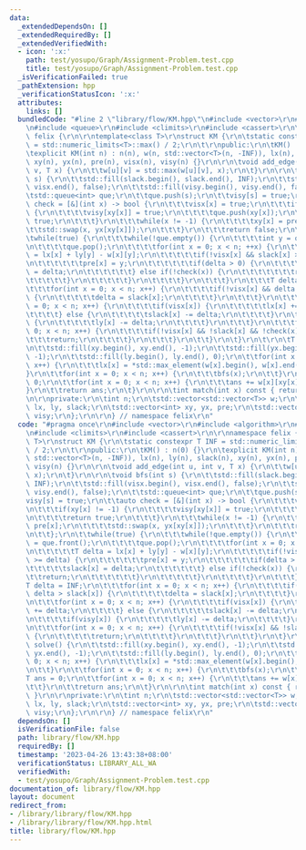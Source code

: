 ```yaml
---
data:
  _extendedDependsOn: []
  _extendedRequiredBy: []
  _extendedVerifiedWith:
  - icon: ':x:'
    path: test/yosupo/Graph/Assignment-Problem.test.cpp
    title: test/yosupo/Graph/Assignment-Problem.test.cpp
  _isVerificationFailed: true
  _pathExtension: hpp
  _verificationStatusIcon: ':x:'
  attributes:
    links: []
  bundledCode: "#line 2 \"library/flow/KM.hpp\"\n#include <vector>\r\n#include <algorithm>\r\
    \n#include <queue>\r\n#include <climits>\r\n#include <cassert>\r\n\r\nnamespace\
    \ felix {\r\n\r\ntemplate<class T>\r\nstruct KM {\r\n\tstatic constexpr T INF\
    \ = std::numeric_limits<T>::max() / 2;\r\n\t\r\npublic:\r\n\tKM() : n(0) {}\r\n\
    \texplicit KM(int n) : n(n), w(n, std::vector<T>(n, -INF)), lx(n), ly(n), slack(n),\
    \ xy(n), yx(n), pre(n), visx(n), visy(n) {}\r\n\r\n\tvoid add_edge(int u, int\
    \ v, T x) {\r\n\t\tw[u][v] = std::max(w[u][v], x);\r\n\t}\r\n\r\n\tvoid bfs(int\
    \ s) {\r\n\t\tstd::fill(slack.begin(), slack.end(), INF);\r\n\t\tstd::fill(visx.begin(),\
    \ visx.end(), false);\r\n\t\tstd::fill(visy.begin(), visy.end(), false);\r\n\t\
    \tstd::queue<int> que;\r\n\t\tque.push(s);\r\n\t\tvisy[s] = true;\r\n\t\tauto\
    \ check = [&](int x) -> bool {\r\n\t\t\tvisx[x] = true;\r\n\t\t\tif(xy[x] != -1)\
    \ {\r\n\t\t\t\tvisy[xy[x]] = true;\r\n\t\t\t\tque.push(xy[x]);\r\n\t\t\t\treturn\
    \ true;\r\n\t\t\t}\r\n\t\t\twhile(x != -1) {\r\n\t\t\t\txy[x] = pre[x];\r\n\t\t\
    \t\tstd::swap(x, yx[xy[x]]);\r\n\t\t\t}\r\n\t\t\treturn false;\r\n\t\t};\r\n\t\
    \twhile(true) {\r\n\t\t\twhile(!que.empty()) {\r\n\t\t\t\tint y = que.front();\r\
    \n\t\t\t\tque.pop();\r\n\t\t\t\tfor(int x = 0; x < n; ++x) {\r\n\t\t\t\t\tT delta\
    \ = lx[x] + ly[y] - w[x][y];\r\n\t\t\t\t\tif(!visx[x] && slack[x] >= delta) {\r\
    \n\t\t\t\t\t\tpre[x] = y;\r\n\t\t\t\t\t\tif(delta > 0) {\r\n\t\t\t\t\t\t\tslack[x]\
    \ = delta;\r\n\t\t\t\t\t\t} else if(!check(x)) {\r\n\t\t\t\t\t\t\treturn;\r\n\t\
    \t\t\t\t\t}\r\n\t\t\t\t\t}\r\n\t\t\t\t}\r\n\t\t\t}\r\n\t\t\tT delta = INF;\r\n\
    \t\t\tfor(int x = 0; x < n; x++) {\r\n\t\t\t\tif(!visx[x] && delta > slack[x])\
    \ {\r\n\t\t\t\t\tdelta = slack[x];\r\n\t\t\t\t}\r\n\t\t\t}\r\n\t\t\tfor(int x\
    \ = 0; x < n; x++) {\r\n\t\t\t\tif(visx[x]) {\r\n\t\t\t\t\tlx[x] += delta;\r\n\
    \t\t\t\t} else {\r\n\t\t\t\t\tslack[x] -= delta;\r\n\t\t\t\t}\r\n\t\t\t\tif(visy[x])\
    \ {\r\n\t\t\t\t\tly[x] -= delta;\r\n\t\t\t\t}\r\n\t\t\t}\r\n\t\t\tfor(int x =\
    \ 0; x < n; x++) {\r\n\t\t\t\tif(!visx[x] && !slack[x] && !check(x)) {\r\n\t\t\
    \t\t\treturn;\r\n\t\t\t\t}\r\n\t\t\t}\r\n\t\t}\r\n\t}\r\n\t\r\n\tT solve() {\r\
    \n\t\tstd::fill(xy.begin(), xy.end(), -1);\r\n\t\tstd::fill(yx.begin(), yx.end(),\
    \ -1);\r\n\t\tstd::fill(ly.begin(), ly.end(), 0);\r\n\t\tfor(int x = 0; x < n;\
    \ x++) {\r\n\t\t\tlx[x] = *std::max_element(w[x].begin(), w[x].end());\r\n\t\t\
    }\r\n\t\tfor(int x = 0; x < n; x++) {\r\n\t\t\tbfs(x);\r\n\t\t}\r\n\t\tT ans =\
    \ 0;\r\n\t\tfor(int x = 0; x < n; x++) {\r\n\t\t\tans += w[x][xy[x]];\r\n\t\t\
    }\r\n\t\treturn ans;\r\n\t}\r\n\r\n\tint match(int x) const { return xy[x]; }\r\
    \n\r\nprivate:\r\n\tint n;\r\n\tstd::vector<std::vector<T>> w;\r\n\tstd::vector<T>\
    \ lx, ly, slack;\r\n\tstd::vector<int> xy, yx, pre;\r\n\tstd::vector<bool> visx,\
    \ visy;\r\n};\r\n\r\n} // namespace felix\r\n"
  code: "#pragma once\r\n#include <vector>\r\n#include <algorithm>\r\n#include <queue>\r\
    \n#include <climits>\r\n#include <cassert>\r\n\r\nnamespace felix {\r\n\r\ntemplate<class\
    \ T>\r\nstruct KM {\r\n\tstatic constexpr T INF = std::numeric_limits<T>::max()\
    \ / 2;\r\n\t\r\npublic:\r\n\tKM() : n(0) {}\r\n\texplicit KM(int n) : n(n), w(n,\
    \ std::vector<T>(n, -INF)), lx(n), ly(n), slack(n), xy(n), yx(n), pre(n), visx(n),\
    \ visy(n) {}\r\n\r\n\tvoid add_edge(int u, int v, T x) {\r\n\t\tw[u][v] = std::max(w[u][v],\
    \ x);\r\n\t}\r\n\r\n\tvoid bfs(int s) {\r\n\t\tstd::fill(slack.begin(), slack.end(),\
    \ INF);\r\n\t\tstd::fill(visx.begin(), visx.end(), false);\r\n\t\tstd::fill(visy.begin(),\
    \ visy.end(), false);\r\n\t\tstd::queue<int> que;\r\n\t\tque.push(s);\r\n\t\t\
    visy[s] = true;\r\n\t\tauto check = [&](int x) -> bool {\r\n\t\t\tvisx[x] = true;\r\
    \n\t\t\tif(xy[x] != -1) {\r\n\t\t\t\tvisy[xy[x]] = true;\r\n\t\t\t\tque.push(xy[x]);\r\
    \n\t\t\t\treturn true;\r\n\t\t\t}\r\n\t\t\twhile(x != -1) {\r\n\t\t\t\txy[x] =\
    \ pre[x];\r\n\t\t\t\tstd::swap(x, yx[xy[x]]);\r\n\t\t\t}\r\n\t\t\treturn false;\r\
    \n\t\t};\r\n\t\twhile(true) {\r\n\t\t\twhile(!que.empty()) {\r\n\t\t\t\tint y\
    \ = que.front();\r\n\t\t\t\tque.pop();\r\n\t\t\t\tfor(int x = 0; x < n; ++x) {\r\
    \n\t\t\t\t\tT delta = lx[x] + ly[y] - w[x][y];\r\n\t\t\t\t\tif(!visx[x] && slack[x]\
    \ >= delta) {\r\n\t\t\t\t\t\tpre[x] = y;\r\n\t\t\t\t\t\tif(delta > 0) {\r\n\t\t\
    \t\t\t\t\tslack[x] = delta;\r\n\t\t\t\t\t\t} else if(!check(x)) {\r\n\t\t\t\t\t\
    \t\treturn;\r\n\t\t\t\t\t\t}\r\n\t\t\t\t\t}\r\n\t\t\t\t}\r\n\t\t\t}\r\n\t\t\t\
    T delta = INF;\r\n\t\t\tfor(int x = 0; x < n; x++) {\r\n\t\t\t\tif(!visx[x] &&\
    \ delta > slack[x]) {\r\n\t\t\t\t\tdelta = slack[x];\r\n\t\t\t\t}\r\n\t\t\t}\r\
    \n\t\t\tfor(int x = 0; x < n; x++) {\r\n\t\t\t\tif(visx[x]) {\r\n\t\t\t\t\tlx[x]\
    \ += delta;\r\n\t\t\t\t} else {\r\n\t\t\t\t\tslack[x] -= delta;\r\n\t\t\t\t}\r\
    \n\t\t\t\tif(visy[x]) {\r\n\t\t\t\t\tly[x] -= delta;\r\n\t\t\t\t}\r\n\t\t\t}\r\
    \n\t\t\tfor(int x = 0; x < n; x++) {\r\n\t\t\t\tif(!visx[x] && !slack[x] && !check(x))\
    \ {\r\n\t\t\t\t\treturn;\r\n\t\t\t\t}\r\n\t\t\t}\r\n\t\t}\r\n\t}\r\n\t\r\n\tT\
    \ solve() {\r\n\t\tstd::fill(xy.begin(), xy.end(), -1);\r\n\t\tstd::fill(yx.begin(),\
    \ yx.end(), -1);\r\n\t\tstd::fill(ly.begin(), ly.end(), 0);\r\n\t\tfor(int x =\
    \ 0; x < n; x++) {\r\n\t\t\tlx[x] = *std::max_element(w[x].begin(), w[x].end());\r\
    \n\t\t}\r\n\t\tfor(int x = 0; x < n; x++) {\r\n\t\t\tbfs(x);\r\n\t\t}\r\n\t\t\
    T ans = 0;\r\n\t\tfor(int x = 0; x < n; x++) {\r\n\t\t\tans += w[x][xy[x]];\r\n\
    \t\t}\r\n\t\treturn ans;\r\n\t}\r\n\r\n\tint match(int x) const { return xy[x];\
    \ }\r\n\r\nprivate:\r\n\tint n;\r\n\tstd::vector<std::vector<T>> w;\r\n\tstd::vector<T>\
    \ lx, ly, slack;\r\n\tstd::vector<int> xy, yx, pre;\r\n\tstd::vector<bool> visx,\
    \ visy;\r\n};\r\n\r\n} // namespace felix\r\n"
  dependsOn: []
  isVerificationFile: false
  path: library/flow/KM.hpp
  requiredBy: []
  timestamp: '2023-04-26 13:43:38+08:00'
  verificationStatus: LIBRARY_ALL_WA
  verifiedWith:
  - test/yosupo/Graph/Assignment-Problem.test.cpp
documentation_of: library/flow/KM.hpp
layout: document
redirect_from:
- /library/library/flow/KM.hpp
- /library/library/flow/KM.hpp.html
title: library/flow/KM.hpp
---
```

